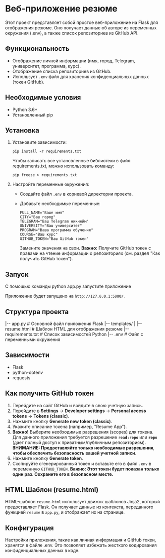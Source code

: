 # Веб-приложение резюме

Этот проект представляет собой простое веб-приложение на Flask для отображения резюме. Оно получает данные об авторе из переменных окружения (.env), а также список репозиториев из GitHub API.

## Функциональность

*   Отображение личной информации (имя, город, Telegram, университет, программа, курс).
*   Отображение списка репозиториев из GitHub.
*   Использует `.env` файл для хранения конфиденциальных данных (токен GitHub).

## Необходимые условия

*   Python 3.6+
*   Установленный pip

## Установка

1.  Установите зависимости:

    ```
    pip install -r requirements.txt
    ```
    Чтобы записать все установленные библиотеки в файл requirements.txt, можно использовать команду:

    ```
    pip freeze > requirements.txt
    ```
   
2.  Настройте переменные окружения:

    *   Создайте файл `.env` в корневой директории проекта.
    *   Добавьте необходимые переменные:

        ```
        FULL_NAME="Ваше имя"
        CITY="Ваш город"
        TELEGRAM="Ваш Telegram никнейм"
        UNIVERSITY="Ваш университет"
        PROGRAM="Ваша программа обучения"
        COURSE="Ваш курс"
        GITHUB_TOKEN="Ваш GitHub токен"
        ```

        Замените значения на свои.  **Важно:** Получите GitHub токен с правами на чтение информации о репозиториях (см. раздел "Как получить GitHub токен").

## Запуск
С помощью команды python app.py запустите приложение

Приложение будет запущено на `http://127.0.0.1:5000/`.

## Структура проекта
|-- app.py # Основной файл приложения Flask
|-- templates/
|  |-- resume.html # Шаблон HTML для отображения резюме
|-- requirements.txt # Список зависимостей Python
|-- .env # Файл с переменными окружения


## Зависимости

*   Flask
*   python-dotenv
*   requests

## Как получить GitHub токен

1.  Перейдите на сайт GitHub и войдите в свою учетную запись.
2.  Перейдите в **Settings** -> **Developer settings** -> **Personal access tokens** -> **Tokens (classic)**.
3.  Нажмите кнопку **Generate new token (classic)**.
4.  Укажите описание токена (например, "Resume App").
5.  **Важно!** Выберите необходимые разрешения (scopes) для токена.  Для данного приложения требуется разрешение **`read:repo`** или **`repo`** (дает полный доступ к приватным/публичным репозиториям).  **ВНИМАНИЕ: Предоставляйте только необходимые разрешения, чтобы обеспечить безопасность вашей учетной записи.**
6.  Нажмите кнопку **Generate token**.
7.  Скопируйте сгенерированный токен и вставьте его в файл `.env` в переменную `GITHUB_TOKEN`.  **Важно: Этот токен будет показан только один раз.  Сохраните его в безопасном месте.**

## HTML Шаблон (resume.html)

HTML-шаблон `resume.html` использует движок шаблонов Jinja2, который предоставляет Flask.  Он получает данные из контекста, переданного функцией `resume` в `app.py`, и отображает их на странице.

## Конфигурация

Настройки приложения, такие как личная информация и GitHub токен, хранятся в файле .env. Это позволяет избежать жесткого кодирования конфиденциальных данных в коде.
